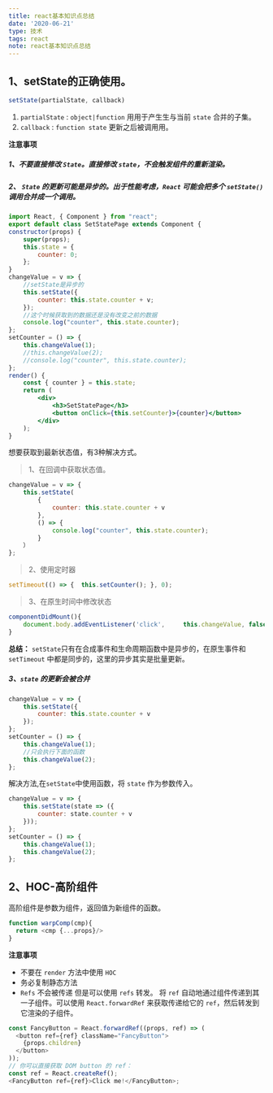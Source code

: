 ```yaml
---
title: react基本知识点总结
date: '2020-06-21'
type: 技术
tags: react
note: react基本知识点总结
---
```


## 1、setState的正确使用。
```js
setState(partialState, callback)
```
1. `partialState` : `object|function` ⽤用于产⽣生与当前 `state` 合并的子集。
2. `callback` : `function state` 更新之后被调⽤用。
 
**注意事项** 
##### 1、不要直接修改 `State`。直接修改 `state`，不会触发组件的重新渲染。
##### 2、 `State` 的更新可能是异步的。出于性能考虑，`React` 可能会把多个 `setState()` 调用合并成一个调用。
```jsx
import React, { Component } from "react";
export default class SetStatePage extends Component {  
constructor(props) {
    super(props);
    this.state = {
        counter: 0;  
    };  
}
changeValue = v => {
    //setState是异步的
    this.setState({      
        counter: this.state.counter + v;    
    });  
    //这个时候获取到的数据还是没有改变之前的数据
    console.log("counter", this.state.counter); 
};
setCounter = () => {    
    this.changeValue(1);   
    //this.changeValue(2);    
    //console.log("counter", this.state.counter);  
};  
render() {    
    const { counter } = this.state;    
    return (      
        <div>        
            <h3>SetStatePage</h3>
            <button onClick={this.setCounter}>{counter}</button>      
        </div>   
    );  
} 
```
想要获取到最新状态值，有3种解决方式。
> 1、在回调中获取状态值。
```js
changeValue = v => {  
    this.setState(
        {      
            counter: this.state.counter + v    
        },
        () => {      
            console.log("counter", this.state.counter);    
        }
    ）
};
```
> 2、使用定时器
```js
setTimeout(() => {  this.setCounter(); }, 0);
```
> 3、在原生时间中修改状态
```jsx
componentDidMount(){  
    document.body.addEventListener('click',     this.changeValue, false) 
}
```
**总结：** `setState`只有在合成事件和生命周期函数中是异步的，在原生事件和 `setTimeout` 中都是同步的，这里的异步其实是批量更新。

##### 3、`state` 的更新会被合并
```jsx
changeValue = v => {    
    this.setState({      
        counter: this.state.counter + v    
    }); 
}; 
setCounter = () => {    
    this.changeValue(1);   
    //只会执行下面的函数 
    this.changeValue(2); 
}; 
```
解决方法,在`setState`中使用函数，将 `state` 作为参数传入。
```jsx
changeValue = v => {    
    this.setState(state => ({ 
        counter: state.counter + v 
    })); 
}; 
setCounter = () => {    
    this.changeValue(1);    
    this.changeValue(2); 
};
```
<!-- ## 2、生命周期 -->
<!-- 下面是 `16.3` 版本的生命周期图谱。
<img src="../../images/react/react生命周期-16.3.png" alt="暂无图片"/>
下面是 `16.4` 版本的生命周期图谱
<img src="../../images/react/react生命周期-16.4.png" alt="暂无图片" /> -->

## 2、HOC-高阶组件
高阶组件是参数为组件，返回值为新组件的函数。
```js
function warpComp(cmp){
  return <cmp {...props}/>
}
```
**注意事项**
+ 不要在 `render` 方法中使用 `HOC`
+ 务必复制静态方法
+  `Refs` 不会被传递
但是可以使用 `refs` 转发。 将 `ref` 自动地通过组件传递到其一子组件。可以使用 `React.forwardRef` 来获取传递给它的 `ref`，然后转发到它渲染的子组件。
```js
const FancyButton = React.forwardRef((props, ref) => (
  <button ref={ref} className="FancyButton">
    {props.children}
  </button>
));
// 你可以直接获取 DOM button 的 ref：
const ref = React.createRef();
<FancyButton ref={ref}>Click me!</FancyButton>;
```
<!-- 
## 5、pureComponent

## 6、hook -->

